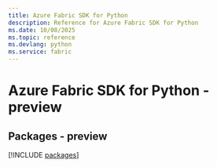 ```yaml
---
title: Azure Fabric SDK for Python
description: Reference for Azure Fabric SDK for Python
ms.date: 10/08/2025
ms.topic: reference
ms.devlang: python
ms.service: fabric
---
```

# Azure Fabric SDK for Python - preview
## Packages - preview
[!INCLUDE [packages](fabric-index.md)]